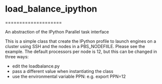 # load_balance_ipython
====================

An abstraction of the IPython Parallel task interface

This is a simple class that create the IPython profile to launch engines on a cluster using SSH and the nodes in a PBS_NODEFIILE.  Please see the example. The default processors per node is 12, but this can be changed in three ways:

* edit the loadbalance.py
* pass a different value when instantiating the class
* use the environmental variable PPN: e.g. export PPN=12




